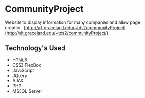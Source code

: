 # CommunityProject
Website to display information for many companies and allow page creation.
[http://alt.graceland.edu/~tds2/communityProject](http://alt.graceland.edu/~tds2/communityProject/)

## Technology's Used
- HTML5
- CSS3 FlexBox
- JavaScript
- JQuery
- AJAX
- PHP
- MSSQL Server
